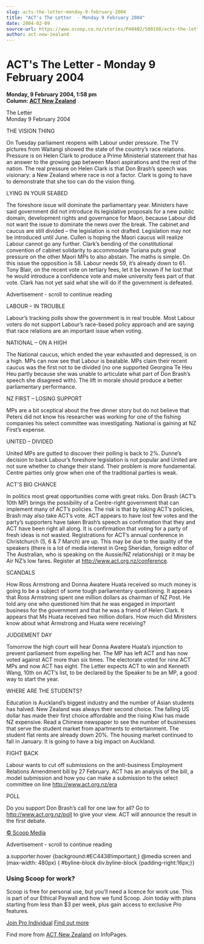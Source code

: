 ```yaml
---
slug: acts-the-letter-monday-9-february-2004
title: "ACT's The Letter  - Monday 9 February 2004"
date: 2004-02-09
source-url: https://www.scoop.co.nz/stories/PA0402/S00108/acts-the-letter-monday-9-february-2004.htm
author: act-new-zealand
---
```

ACT's The Letter - Monday 9 February 2004
=========================================

**Monday, 9 February 2004, 1:58 pm**  
**Column: [ACT New Zealand](https://info.scoop.co.nz/ACT_New_Zealand)**

The Letter  
Monday 9 February 2004

  
THE VISION THING

On Tuesday parliament reopens with Labour under pressure. The TV pictures from Waitangi showed the state of the country’s race relations. Pressure is on Helen Clark to produce a Prime Ministerial statement that has an answer to the growing gap between Maori aspirations and the rest of the nation. The real pressure on Helen Clark is that Don Brash’s speech was visionary: a New Zealand where race is not a factor. Clark is going to have to demonstrate that she too can do the vision thing.

LYING IN YOUR SEABED

The foreshore issue will dominate the parliamentary year. Ministers have said government did not introduce its legislative proposals for a new public domain, development rights and governance for Maori, because Labour did not want the issue to dominate the news over the break. The cabinet and caucus are still divided – the legislation is not drafted. Legislation may not be introduced until June. Cullen is hoping the Maori caucus will realize Labour cannot go any further. Clark’s bending of the constitutional convention of cabinet solidarity to accommodate Turiana puts great pressure on the other Maori MPs to also abstain. The maths is simple. On this issue the opposition is 58. Labour needs 59, it’s already down to 61. Tony Blair, on the recent vote on tertiary fees, let it be known if he lost that he would introduce a confidence vote and make university fees part of that vote. Clark has not yet said what she will do if the government is defeated.

Advertisement - scroll to continue reading





LABOUR – IN TROUBLE

Labour’s tracking polls show the government is in real trouble. Most Labour voters do not support Labour’s race-based policy approach and are saying that race relations are an important issue when voting.

NATIONAL – ON A HIGH

The National caucus, which ended the year exhausted and depressed, is on a high. MPs can now see that Labour is beatable. MPs claim their recent caucus was the first not to be divided (no one supported Georgina Te Heu Heu partly because she was unable to articulate what part of Don Brash’s speech she disagreed with). The lift in morale should produce a better parliamentary performance.

NZ FIRST – LOSING SUPPORT

MPs are a bit sceptical about the free dinner story but do not believe that Peters did not know his researcher was working for one of the fishing companies his select committee was investigating. National is gaining at NZ First’s expense.

UNITED – DIVIDED

United MPs are gutted to discover their polling is back to 2%. Dunne’s decision to back Labour’s foreshore legislation is not popular and United are not sure whether to change their stand. Their problem is more fundamental. Centre parties only grow when one of the traditional parties is weak.

ACT'S BIG CHANCE

In politics most great opportunities come with great risks. Don Brash (ACT’s 10th MP) brings the possibility of a Centre-right government that can implement many of ACT’s policies. The risk is that by taking ACT’s policies, Brash may also take ACT’s vote. ACT appears to have lost few votes and the party’s supporters have taken Brash’s speech as confirmation that they and ACT have been right all along. It is confirmation that voting for a party of fresh ideas is not wasted. Registrations for ACT’s annual conference in Christchurch (5, 6 & 7 March) are up. This may be due to the quality of the speakers (there is a lot of media interest in Greg Sheridan, foreign editor of The Australian, who is speaking on the Aussie/NZ relationship) or it may be Air NZ’s low fares. Register at http://www.act.org.nz/conference.

SCANDALS

How Ross Armstrong and Donna Awatere Huata received so much money is going to be a subject of some tough parliamentary questioning. It appears that Ross Armstrong spent one million dollars as chairman of NZ Post. He told any one who questioned him that he was engaged in important business for the government and that he was a friend of Helen Clark. It appears that Ms Huata received two million dollars. How much did Ministers know about what Armstrong and Huata were receiving?

JUDGEMENT DAY

Tomorrow the high court will hear Donna Awatere Huata’s injunction to prevent parliament from expelling her. The MP has left ACT and has now voted against ACT more than six times. The electorate voted for nine ACT MPs and now ACT has eight. The Letter expects ACT to win and Kenneth Wang, 10th on ACT’s list, to be declared by the Speaker to be an MP, a good way to start the year.

WHERE ARE THE STUDENTS?

Education is Auckland’s biggest industry and the number of Asian students has halved. New Zealand was always their second choice. The falling US dollar has made their first choice affordable and the rising Kiwi has made NZ expensive. Read a Chinese newspaper to see the number of businesses that serve the student market from apartments to entertainment. The student flat rents are already down 20%. The housing market continued to fall in January. It is going to have a big impact on Auckland.

FIGHT BACK

Labour wants to cut off submissions on the anti-business Employment Relations Amendment bill by 27 February. ACT has an analysis of the bill, a model submission and how you can make a submission to the select committee on line http://www.act.org.nz/era

POLL

Do you support Don Brash’s call for one law for all? Go to http://www.act.org.nz/poll to give your view. ACT will announce the result in the first debate.

  

[© Scoop Media](http://www.scoop.co.nz/about/terms.html)  

Advertisement - scroll to continue reading



a.supporter:hover {background:#EC4438!important;} @media screen and (max-width: 480px) { #byline-block div.byline-block {padding-right:16px;}}

### Using Scoop for work?

Scoop is free for personal use, but you’ll need a licence for work use. This is part of our Ethical Paywall and how we fund Scoop. Join today with plans starting from less than $3 per week, plus gain access to exclusive _Pro_ features.  
  
[Join Pro Individual](https://pro.scoop.co.nz/Individual/?from=ProIn24) [Find out more](https://pro.scoop.co.nz/using-scoop-for-work/?from=ProIn24)

Find more from [ACT New Zealand](https://info.scoop.co.nz/ACT_New_Zealand) on InfoPages.